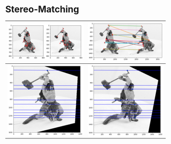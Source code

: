 # Stereo-Matching

![](fig/output_14_2.png?raw=true)  | ![](fig/output_29_1.png?raw=true) 
:-------------------------:|:-------------------------: 
![](fig/output_48_0.png)  | ![](fig/output_48_1.png) 
